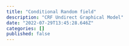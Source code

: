 ```yaml
---
title: "Conditional Random field"
description: "CRF Undirect Graphical Model"
date: "2022-07-29T13:45:28.646Z"
categories: []
published: false
---
```



